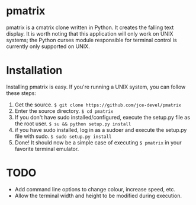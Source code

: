 pmatrix
=======

pmatrix is a cmatrix clone written in Python. It creates the falling text display. It is worth noting that this application will only work on UNIX systems; the Python curses module responsible for terminal control is currently only supported on UNIX.

Installation
============

Installing pmatrix is easy. If you're running a UNIX system, you can follow these steps:

1. Get the source. `$ git clone https://github.com/jce-devel/pmatrix`
2. Enter the source directory. `$ cd pmatrix`
3. If you don't have sudo installed/configured, execute the setup.py file as the root user. `$ su && python setup.py install`
4. if you have sudo installed, log in as a sudoer and execute the setup.py file with sudo. `$ sudo setup.py install`
5. Done! It should now be a simple case of executing `$ pmatrix` in your favorite terminal emulator.

TODO
====

* Add command line options to change colour, increase speed, etc.
* Allow the terminal width and height to be modified during execution.
